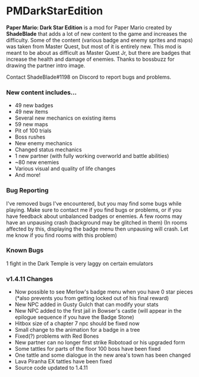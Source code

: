 # PMDarkStarEdition
**Paper Mario: Dark Star Edition** is a mod for Paper Mario created by **ShadeBlade** that adds a lot of new content to the game and increases the difficulty.
Some of the content (various badge and enemy sprites and maps) was taken from Master Quest, but most of it is entirely new.
This mod is meant to be about as difficult as Master Quest Jr, but there are badges that increase the health and damage of enemies.
Thanks to bossbuzz for drawing the partner intro image.

Contact ShadeBlade#1198 on Discord to report bugs and problems.

### **New content includes...**
- 49 new badges
- 49 new items
- Several new mechanics on existing items
- 59 new maps
- Pit of 100 trials
- Boss rushes
- New enemy mechanics
- Changed status mechanics
- 1 new partner (with fully working overworld and battle abilities)
- ~80 new enemies
- Various visual and quality of life changes
- And more!

### Bug Reporting
I've removed bugs I've encountered, but you may find some bugs while playing.
Make sure to contact me if you find bugs or problems, or if you have feedback about unbalanced badges or enemies.
A few rooms may have an unpausing crash (background may be glitched in them) (In rooms affected by this, displaying the badge menu then unpausing will crash. Let me know if you find rooms with this problem)

### Known Bugs
1 fight in the Dark Temple is very laggy on certain emulators

### v1.4.11 Changes 
- Now possible to see Merlow's badge menu when you have 0 star pieces (*also prevents you from getting locked out of his final reward)
- New NPC added in Gusty Gulch that can modify your stats
- New NPC added to the first jail in Bowser's castle (will appear in the epilogue sequence if you have the Badge Stone)
- Hitbox size of a chapter 7 npc should be fixed now
- Small change to the animation for a badge in a tree
- Fixed(?) problems with Red Bones
- New partner can no longer first strike Robotoad or his upgraded form
- Some tattles for parts of the floor 100 boss have been fixed
- One tattle and some dialogue in the new area's town has been changed
- Lava Piranha EX tattles have been fixed
- Source code updated to 1.4.11
